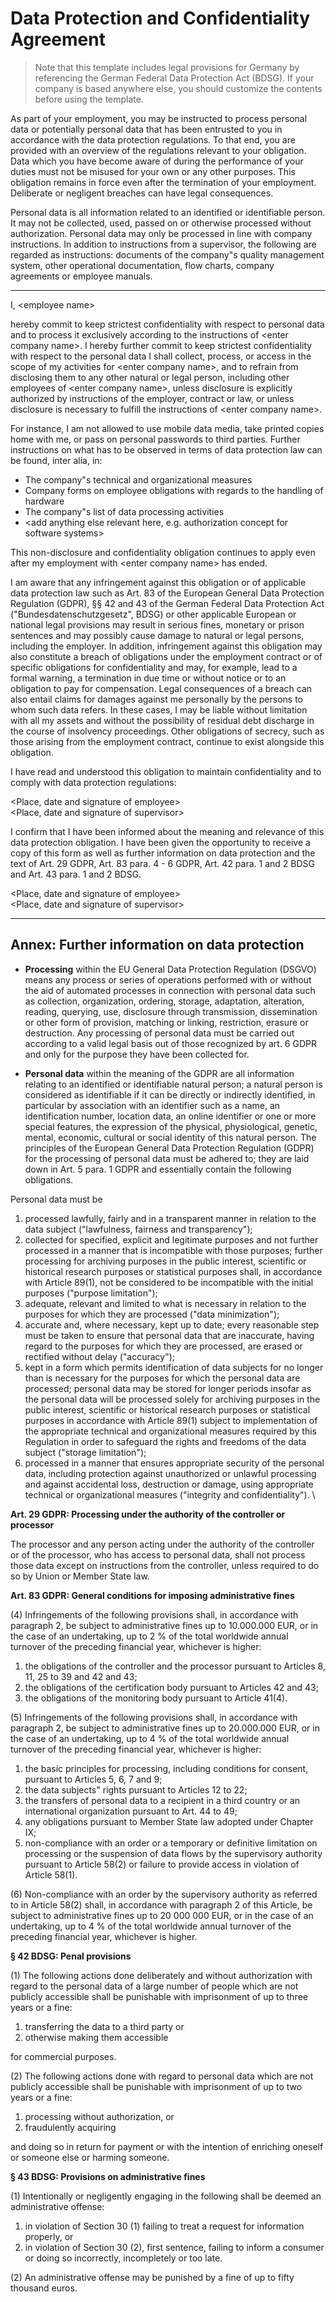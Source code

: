 # Data Protection and Confidentiality Agreement

> Note that this template includes legal provisions for Germany by referencing the German Federal Data
> Protection Act (BDSG). If your company is based anywhere else, you should customize the contents before
> using the template.

As part of your employment, you may be instructed to process personal data or potentially personal data that
has been entrusted to you in accordance with the data protection regulations. To that end, you are provided
with an overview of the regulations relevant to your obligation. Data which you have become aware of during
the performance of your duties must not be misused for your own or any other purposes. This obligation remains
in force even after the termination of your employment. Deliberate or negligent breaches can have legal
consequences.

Personal data is all information related to an identified or identifiable person. It may not be collected,
used, passed on or otherwise processed without authorization. Personal data may only be processed in line with
company instructions. In addition to instructions from a supervisor, the following are regarded as
instructions: documents of the company"s quality management system, other operational documentation, flow
charts, company agreements or employee manuals.

***

I, \<employee name\>

hereby commit to keep strictest confidentiality with respect to personal data and to process it exclusively
according to the instructions of \<enter company name\>. I hereby further commit to keep strictest
confidentiality with respect to the personal data I shall collect, process, or access in the scope of my
activities for \<enter company name\>, and to refrain from disclosing them to any other natural or legal
person, including other employees of \<enter company name\>, unless disclosure is explicitly authorized by
instructions of the employer, contract or law, or unless disclosure is necessary to fulfill the instructions
of \<enter company name\>.

For instance, I am not allowed to use mobile data media, take printed copies home with me, or pass on personal
passwords to third parties. Further instructions on what has to be observed in terms of data protection law
can be found, inter alia, in:

* The company"s technical and organizational measures
* Company forms on employee obligations with regards to the handling of hardware
* The company"s list of data processing activities
* \<add anything else relevant here, e.g. authorization concept for software systems\>

This non-disclosure and confidentiality obligation continues to apply even after my employment with \<enter
company name\> has ended.

I am aware that any infringement against this obligation or of applicable data protection law such as Art. 83
of the European General Data Protection Regulation (GDPR), §§ 42 and 43 of the German Federal Data Protection
Act ("Bundesdatenschutzgesetz", BDSG) or other applicable European or national legal provisions may result in
serious fines, monetary or prison sentences and may possibly cause damage to natural or legal persons,
including the employer. In addition, infringement against this obligation may also constitute a breach of
obligations under the employment contract or of specific obligations for confidentiality and may, for example,
lead to a formal warning, a termination in due time or without notice or to an obligation to pay for
compensation. Legal consequences of a breach can also entail claims for damages against me personally by the
persons to whom such data refers. In these cases, I may be liable without limitation with all my assets and
without the possibility of residual debt discharge in the course of insolvency proceedings. Other obligations
of secrecy, such as those arising from the employment contract, continue to exist alongside this obligation.

I have read and understood this obligation to maintain confidentiality and to comply with data protection
regulations:

\<Place, date and signature of employee\>\
\<Place, date and signature of supervisor\>

I confirm that I have been informed about the meaning and relevance of this data protection obligation. I have
been given the opportunity to receive a copy of this form as well as further information on data protection
and the text of Art. 29 GDPR, Art. 83 para. 4 - 6 GDPR, Art. 42 para. 1 and 2 BDSG and Art. 43 para. 1 and 2
BDSG.

\<Place, date and signature of employee\>\
\<Place, date and signature of supervisor\>

---

## Annex: Further information on data protection

* **Processing** within the EU General Data Protection Regulation (DSGVO) means any process or series of
  operations performed with or without the aid of automated processes in connection with personal data such as
  collection, organization, ordering, storage, adaptation, alteration, reading, querying, use, disclosure
  through transmission, dissemination or other form of provision, matching or linking, restriction, erasure or
  destruction. Any processing of personal data must be carried out according to a valid legal basis out of
  those recognized by art. 6 GDPR and only for the purpose they have been collected for.

* **Personal data** within the meaning of the GDPR are all information relating to an identified or
  identifiable natural person; a natural person is considered as identifiable if it can be directly or
  indirectly identified, in particular by association with an identifier such as a name, an identification
  number, location data, an online identifier or one or more special features, the expression of the physical,
  physiological, genetic, mental, economic, cultural or social identity of this natural person. The principles
  of the European General Data Protection Regulation (GDPR) for the processing of personal data must be
  adhered to; they are laid down in Art. 5 para. 1 GDPR and essentially contain the following obligations.

Personal data must be

1. processed lawfully, fairly and in a transparent manner in relation to the data subject ("lawfulness,
   fairness and transparency");
2. collected for specified, explicit and legitimate purposes and not further processed in a manner that is
   incompatible with those purposes; further processing for archiving purposes in the public interest,
   scientific or historical research purposes or statistical purposes shall, in accordance with Article 89(1),
   not be considered to be incompatible with the initial purposes ("purpose limitation");
3. adequate, relevant and limited to what is necessary in relation to the purposes for which they are
   processed ("data minimization");
4. accurate and, where necessary, kept up to date; every reasonable step must be taken to ensure that personal
   data that are inaccurate, having regard to the purposes for which they are processed, are erased or
   rectified without delay ("accuracy");
5. kept in a form which permits identification of data subjects for no longer than is necessary for the
   purposes for which the personal data are processed; personal data may be stored for longer periods insofar
   as the personal data will be processed solely for archiving purposes in the public interest, scientific or
   historical research purposes or statistical purposes in accordance with Article 89(1) subject to
   implementation of the appropriate technical and organizational measures required by this Regulation in
   order to safeguard the rights and freedoms of the data subject ("storage limitation");
6. processed in a manner that ensures appropriate security of the personal data, including protection against
   unauthorized or unlawful processing and against accidental loss, destruction or damage, using appropriate
   technical or organizational measures ("integrity and confidentiality"). \

**Art. 29 GDPR: Processing under the authority of the controller or processor**

The processor and any person acting under the authority of the controller or of the processor, who has access
to personal data, shall not process those data except on instructions from the controller, unless required to
do so by Union or Member State law.

**Art. 83 GDPR: General conditions for imposing administrative fines**

(4) Infringements of the following provisions shall, in accordance with paragraph 2, be subject to
administrative fines up to 10.000.000 EUR, or in the case of an undertaking, up to 2 % of the total worldwide
annual turnover of the preceding financial year, whichever is higher:

1. the obligations of the controller and the processor pursuant to Articles 8, 11, 25 to 39 and 42 and 43;
2. the obligations of the certification body pursuant to Articles 42 and 43;
3. the obligations of the monitoring body pursuant to Article 41(4).

(5) Infringements of the following provisions shall, in accordance with paragraph 2, be subject to
administrative fines up to 20.000.000 EUR, or in the case of an undertaking, up to 4 % of the total worldwide
annual turnover of the preceding financial year, whichever is higher:

1. the basic principles for processing, including conditions for consent, pursuant to Articles 5, 6, 7 and 9;
2. the data subjects" rights pursuant to Articles 12 to 22;
3. the transfers of personal data to a recipient in a third country or an international organization pursuant
   to Art. 44 to 49;
4. any obligations pursuant to Member State law adopted under Chapter IX;
5. non-compliance with an order or a temporary or definitive limitation on processing or the suspension of
   data flows by the supervisory authority pursuant to Article 58(2) or failure to provide access in violation
   of Article 58(1).

(6) Non-compliance with an order by the supervisory authority as referred to in Article 58(2) shall, in
accordance with paragraph 2 of this Article, be subject to administrative fines up to 20 000 000 EUR, or in
the case of an undertaking, up to 4 % of the total worldwide annual turnover of the preceding financial year,
whichever is higher.

**§ 42 BDSG: Penal provisions**

(1) The following actions done deliberately and without authorization with regard to the personal data of a
large number of people which are not publicly accessible shall be punishable with imprisonment of up to three
years or a fine:

1. transferring the data to a third party or
2. otherwise making them accessible

for commercial purposes.

(2) The following actions done with regard to personal data which are not publicly accessible shall be
punishable with imprisonment of up to two years or a fine:

1. processing without authorization, or
2. fraudulently acquiring

and doing so in return for payment or with the intention of enriching oneself or someone else or harming
someone.

**§ 43 BDSG: Provisions on administrative fines**

(1) Intentionally or negligently engaging in the following shall be deemed an administrative offense:

1. in violation of Section 30 (1) failing to treat a request for information properly, or
2. in violation of Section 30 (2), first sentence, failing to inform a consumer or doing so incorrectly,
   incompletely or too late.

(2) An administrative offense may be punished by a fine of up to fifty thousand euros.
